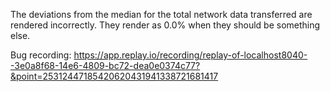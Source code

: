 The deviations from the median for the total network data transferred are rendered incorrectly.  They render as 0.0% when they should be something else.

Bug recording: https://app.replay.io/recording/replay-of-localhost8040--3e0a8f68-14e6-4809-bc72-dea0e0374c77?&point=25312447185420620431941338721681417
